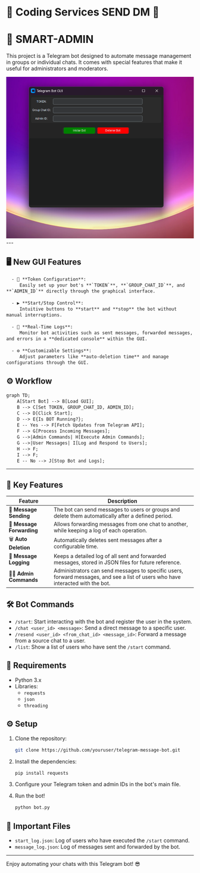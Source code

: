 # 🎫 Coding Services SEND DM 🎫

# 🤖 SMART-ADMIN

This project is a Telegram bot designed to automate message management in groups or individual chats. It comes with special features that make it useful for administrators and moderators.
 
 <img src="./gui.png" alt="ig">
---

## 🖥️ **New GUI Features**
      - 🔧 **Token Configuration**:  
         Easily set up your bot's **`TOKEN`**, **`GROUP_CHAT_ID`**, and **`ADMIN_ID`** directly through the graphical interface.
        
      - ▶️ **Start/Stop Control**:  
         Intuitive buttons to **start** and **stop** the bot without manual interruptions.
        
      - 📡 **Real-Time Logs**:  
         Monitor bot activities such as sent messages, forwarded messages, and errors in a **dedicated console** within the GUI.
        
      - ⚙️ **Customizable Settings**:  
         Adjust parameters like **auto-deletion time** and manage configurations through the GUI.

## ⚙️ Workflow
```mermaid
graph TD;
    A[Start Bot] --> B[Load GUI];
    B --> C[Set TOKEN, GROUP_CHAT_ID, ADMIN_ID];
    C --> D[Click Start];
    D --> E{Is BOT Running?};
    E -- Yes --> F[Fetch Updates from Telegram API];
    F --> G[Process Incoming Messages];
    G -->|Admin Commands| H[Execute Admin Commands];
    G -->|User Messages| I[Log and Respond to Users];
    H --> F;
    I --> F;
    E -- No --> J[Stop Bot and Logs];
```
---

## 🚀 Key Features

| Feature               | Description                                                                                                                                 |
|-----------------------|---------------------------------------------------------------------------------------------------------------------------------------------|
| 📩 **Message Sending**  | The bot can send messages to users or groups and delete them automatically after a defined period.                                          |
| 🔄 **Message Forwarding** | Allows forwarding messages from one chat to another, while keeping a log of each operation.                                                |
| 🗑️ **Auto Deletion**     | Automatically deletes sent messages after a configurable time.                                                                             |
| 📜 **Message Logging**   | Keeps a detailed log of all sent and forwarded messages, stored in JSON files for future reference.                                        |
| 👮‍♂️ **Admin Commands**   | Administrators can send messages to specific users, forward messages, and see a list of users who have interacted with the bot.             |

## 🛠️ Bot Commands

- `/start`: Start interacting with the bot and register the user in the system.
- `/chat <user_id> <message>`: Send a direct message to a specific user.
- `/resend <user_id> <from_chat_id> <message_id>`: Forward a message from a source chat to a user.
- `/list`: Show a list of users who have sent the `/start` command.

## 📝 Requirements

- Python 3.x
- Libraries:
  - `requests`
  - `json`
  - `threading`

## ⚙️ Setup

1. Clone the repository:
   ```bash
   git clone https://github.com/youruser/telegram-message-bot.git
   ```

2. Install the dependencies:
   ```bash
   pip install requests
   ```

3. Configure your Telegram token and admin IDs in the bot's main file.

4. Run the bot!
   ```bash
   python bot.py
   ```

## 📂 Important Files

- `start_log.json`: Log of users who have executed the `/start` command.
- `message_log.json`: Log of messages sent and forwarded by the bot.

---

Enjoy automating your chats with this Telegram bot! 😎
